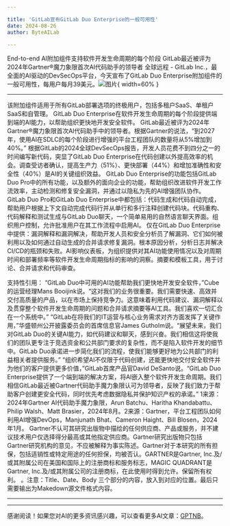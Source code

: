 ```yaml
---

title: 'GitLab宣布GitLab Duo Enterprise的一般可用性'
date: 2024-08-26
author: ByteAILab

---
```


End-to-end AI附加组件支持软件开发生命周期的每个阶段
GitLab最近被评为2024年Gartner®魔力象限首次AI代码助手的领导者
全球远程 - GitLab Inc.，​​最全面的AI驱动的DevSecOps平台，今天宣布了GitLab Duo Enterprise附加组件的一般可用性，每用户每月39美元。![图片](https://ai-techpark.com/wp-content/uploads/2024/08/GitLab-1-960x540.jpg){ width=60% }

---
该附加组件适用于所有GitLab部署选项的终极用户，包括多租户SaaS、单租户SaaS和自管理。
GitLab Duo Enterprise在软件开发生命周期的每个阶段提供端到端的AI能力，以帮助组织更快地开发安全软件。
GitLab最近被评为2024年Gartner®魔力象限首次AI代码助手中的领导者。根据Gartner的说法，“到2027年，使用AI在SDLC的每个阶段进行增强的平台工程团队的数量将从5%增加到40%。”
根据GitLab的2024全球DevSecOps报告，开发人员花费不到四分之一的时间编写新代码，突显了GitLab Duo Enterprise在代码创建以外提高效率的机会。调查受访者确认，提高生产力（51%）、更快部署（44%）和增加准确性和安全性（40%）是AI的关键组织效益。
GitLab Duo Enterprise的功能包括GitLab Duo Pro中的所有功能，以及额外的面向企业的功能，帮助组织改进软件开发工作流效率，主动检测和修复安全漏洞，并通过以隐私为先的AI增强团队协作。
GitLab Duo Pro和GitLab Duo Enterprise中都包括：代码生成和代码自动完成，帮助用户根据上下文自动完成代码行并从单行和多行注释创建代码块。代码重构、代码解释和测试生成与GitLab Duo聊天，一个简单易用的自然语言聊天界面。组织用户控制，允许批准用户在其工作流程中启用AI。
仅在GitLab Duo Enterprise中提供：漏洞解释和漏洞解决，帮助开发人员和安全分析员了解漏洞、它们如何被利用以及如何通过自动生成的合并请求修复漏洞。根本原因分析，分析日志并解决CI/CD的瓶颈和失败。AI影响仪表板，为组织提供对其AI功能使用情况以及对周期时间和部署频率等软件开发生命周期指标的影响的洞察。摘要和模板工具，用于讨论、合并请求和代码审查。

支持性引用：
“GitLab Duo中可用的AI功能帮助我们更快地开发安全软件，”Cube的运营经理Mans Booijink说。“这对我们的业务很重要。我们需要快速、高效并交付高质量的产品，以在市场上保持竞争力。这意味着利用代码建议、漏洞解释以及贯穿整个软件开发生命周期的问题和合并请求摘要等AI工具。我们喜欢一切汇合在一个系统中。”
“GitLab在将我们的IT运营与核心业务需求对齐方面发挥了关键作用，”华盛顿州公开披露委员会的首席信息官James Gutholm说。“展望未来，我们对GitLab Duo的关键AI能力，如代码建议和聊天，感到兴奋。我们相信这将使我们的团队更专注于竞选资金和公共部门要求的复杂性，而不是陷入软件开发的细节中。GitLab Duo承诺进一步简化我们的流程，使我们能够更好地为公共部门的利益相关者提供服务。”
“组织希望AI不仅限于代码创建，还能更快地交付安全软件并为他们的客户提供更多价值，”GitLab首席产品官David DeSanto说。“GitLab Duo Enterprise提供了一个端到端的解决方案，将AI嵌入整个软件开发生命周期。我们相信GitLab最近被Gartner代码助手魔力象限认可为领导者，反映了我们致力于帮助客户创建更安全代码，同时优先考虑数据隐私并保护知识产权的承诺。”
1来源：2024年Gartner AI代码助手魔力象限，Arun Batchu、Haritha Khandabattu、Philip Walsh、Matt Brasier，2024年8月。2来源：Gartner，平台工程团队如何利用AI增强DevOps，Manjunath Bhat、Cameron Haight、Bill Blosen，2024年1月。
Gartner不认可其研究出版物中描绘的任何供应商、产品或服务，并不建议技术用户仅选择得分最高或其他指定供应商。Gartner研究出版物只包括Gartner研究机构的意见，不应被解释为事实陈述。Gartner对于本研究的所有担保，包括适销性或特定用途的任何担保，均被否认。GARTNER是Gartner, Inc.及/或其附属公司在美国和国际上的注册商标和服务标志，MAGIC QUADRANT是Gartner, Inc.及/或其附属公司的注册商标，在此使用时得到允许。保留所有权利。
。注意：Title、Date、Body 三个部分的内容，放入到对应的位置。最后只需要输出为Makedown源文件格式内容。

---
---
感谢阅读！如果您对AI的更多资讯感兴趣，可以查看更多AI文章：[GPTNB](https://gptnb.com)。